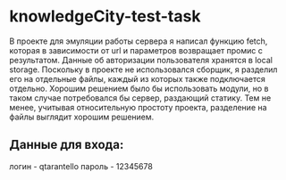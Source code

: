 # knowledgeCity-test-task

В проекте для эмуляции работы сервера я написал функцию fetch, которая в зависимости от url и параметров возвращает промис с результатом. Данные об авторизации пользователя хранятся в local storage. Поскольку в проекте не использовался сборщик, я разделил его на отдельные файлы, каждый из которых также подключается отдельно. Хорошим решением было бы использовать модули, но в таком случае потребовался бы сервер, раздающий статику. Тем не менее, учитывая относительную простоту проекта, разделение на файлы выглядит хорошим решением.

## Данные для входа:
логин - qtarantello
пароль - 12345678

